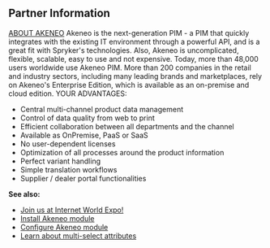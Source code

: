 ## Partner Information

[ABOUT AKENEO](https://www.akeneo.com) 
Akeneo is the next-generation PIM - a PIM that quickly integrates with the existing IT environment through a powerful API, and is a great fit with Spryker's technologies. Also, Akeneo is uncomplicated, flexible, scalable, easy to use and not expensive. Today, more than 48,000 users worldwide use Akeneo PIM. More than 200 companies in the retail and industry sectors, including many leading brands and marketplaces, rely on Akeneo's Enterprise Edition, which is available as an on-premise and cloud edition. 
YOUR ADVANTAGES:
* Central multi-channel product data management
* Control of data quality from web to print
* Efficient collaboration between all departments and the channel
* Available as OnPremise, PaaS or SaaS
* No user-dependent licenses
* Optimization of all processes around the product information
* Perfect variant handling
* Simple translation workflows
* Supplier / dealer portal functionalities 

**See also:**

* [Join us at Internet World Expo!](https://www.akeneo.com/blog/come-to-see-us-at-internet-world-expo/)
* [Install Akeneo module](https://documentation.spryker.com/v4/docs/akeneo-installation-configuration.htm)
* [Configure Akeneo module](https://documentation.spryker.com/v4/docs/akeneo-installation-configuration.htm#Global)
* [Learn about multi-select attributes](https://documentation.spryker.com/v4/docs/akeneo-installation-configuration.htm#Multi-se)

